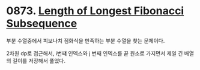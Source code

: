 # 0873. [Length of Longest Fibonacci Subsequence](./0873.cpp)

부분 수열중에서 피보나치 점화식을 만족하는 부분 수열을 찾는 문제이다.

2차원 dp로 접근해서, i번쨰 인덱스와 j 번째 인덱스를 끝 원소로 가지면서 제일 긴 배열의 길이를 저장해서 풀었다.
